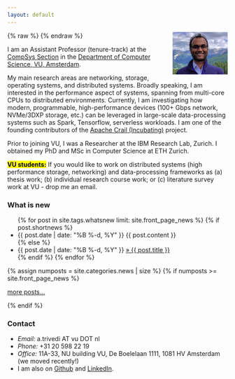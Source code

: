 ```yaml
---
layout: default
---
```

{% raw %}
<a href="/images/animeshtrivedi-large.jpeg" title="View larger picture"><img src="/images/animeshtrivedi-small.jpeg" alt="Photo of Animesh Trivedi"
style="float:right;width:25%;max-width:150px;margin-left:15px;"/></a>
{% endraw %}

<!-- <mark><b>Update:</b></mark> Starting from 2019, I will be joining the Department of Computer Science, VU, Amsterdam as (tenure-track) Assistant Professor. -->

I am an Assistant Professor (tenure-track) at the [CompSys Section](https://www.vucompsys.net/) in the [Department of Computer Science, VU, Amsterdam](https://www.cs.vu.nl/en/index.aspx). 

My main research areas are networking, storage, operating systems, and distributed systems. Broadly speaking, I am interested in the performance aspect of systems, spanning from multi-core CPUs to distributed environments. Currently, I am investigating how modern, programmable, high-performance devices (100+ Gbps network, NVMe/3DXP storage, etc.) can be leveraged in large-scale data-processing systems such as Spark, Tensorflow, serverless workloads. I am one of the founding contributors of the [Apache Crail (Incubating)](https://crail.incubator.apache.org/) project. 

Prior to joining VU, I was a Researcher at the IBM Research Lab, Zurich. I obtained my PhD and MSc in Computer Science at ETH Zurich.
<!-- finished my PhD in Computer Science at ETH Zurich under the supervision of Prof. Thomas Gross.-->

<mark><b>VU students:</b></mark> If you would like to work on distributed systems (high performance storage, networking) and data-processing frameworks as (a) thesis work; (b) individual research course work; or (c) literature survey work at VU - drop me an email.

### What is new
<ul class="news list-unstyled">
{% for post in site.tags.whatsnew limit: site.front_page_news %}
    {% if post.shortnews %}
        <li class="shortnews">
            <span class="date">{{ post.date | date: "%B %-d, %Y" }}</span>
            {{ post.content }}
        </li>
    {% else %}
        <li class="bloglink">
            <span class="date">{{ post.date | date: "%B %-d, %Y" }}</span>
            <a href="{{ post.url }}">&raquo; {{ post.title }}</a>
        </li>
    {% endif %}
{% endfor %}
</ul>
{% assign numposts = site.categories.news | size %}
{% if numposts >= site.front_page_news %}
<p><a href="{{ site.base }}/news/">more posts&hellip;</a></p>
{% endif %}

### Contact
  * *Email:* a.trivedi AT vu DOT nl 
  * *Phone:* +31 20 598 22 19 
  * *Office:* 11A-33, NU building VU, De Boelelaan 1111, 1081 HV Amsterdam (we moved recently!)
  * I am also on [Github](https://github.com/animeshtrivedi) and [LinkedIn](https://ch.linkedin.com/in/animesh-trivedi-5407aa2).
